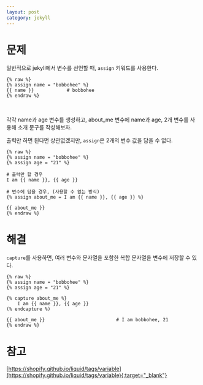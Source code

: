 ```yaml
---
layout: post
category: jekyll 
---
```


# 문제

일반적으로 jekyll에서 변수를 선언할 때, `assign` 키워드를 사용한다.

```
{% raw %}
{% assign name = "bobbohee" %}
{{ name }}            # bobbohee
{% endraw %}
```

<br>

각각 name과 age 변수를 생성하고, about_me 변수에 name과 age, 2개 변수를 사용해 소개 문구를 작성해보자.

출력만 하면 된다면 상관없겠지만, `assign`은 2개의 변수 값을 담을 수 없다.

```text
{% raw %}
{% assign name = "bobbohee" %}
{% assign age = "21" %}

# 출력만 할 경우
I am {{ name }}, {{ age }} 

# 변수에 담을 경우, (사용할 수 없는 방식)
{% assign about_me = I am {{ name }}, {{ age }} %}

{{ about_me }}
{% endraw %}
```

# 해결

`capture`를 사용하면, 여러 변수와 문자열을 포함한 복합 문자열을 변수에 저장할 수 있다. 

```text
{% raw %}
{% assign name = "bobbohee" %}
{% assign age = "21" %}

{% capture about_me %}
    I am {{ name }}, {{ age }}
(% endcapture %)

{{ about_me }}                          # I am bobbohee, 21
{% endraw %}
```


# 참고 

[https://shopify.github.io/liquid/tags/variable](https://shopify.github.io/liquid/tags/variable){:target="_blank"}
